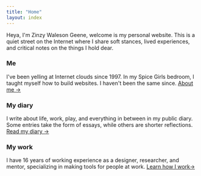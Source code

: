 ```yaml
---
title: "Home"
layout: index
---
```

Heya, I'm Zinzy Waleson Geene, welcome is my personal website. This is a quiet street on the Internet where I share soft stances, lived experiences, and critical notes on the things I hold dear.

### Me
I've been yelling at Internet clouds since 1997. In my Spice Girls bedroom, I taught myself how to build websites. I haven't been the same since. [About me →](/about)

### My diary
I write about life, work, play, and everything in between in my public diary. Some entries take the form of essays, while others are shorter reflections. [Read my diary →](/diary)

### My work
I have 16 years of working experience as a designer, researcher, and mentor, specializing in making tools for people at work. [Learn how I work→](/work)